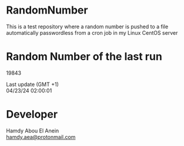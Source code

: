 # RandomNumber    
This is a test repository where a random number is pushed to a file automatically passwordless from a cron job in my Linux CentOS server    
# Random Number of the last run   
19843
      
Last update (GMT +1)    
04/23/24 02:00:01
# Developer    
Hamdy Abou El Anein   
hamdy.aea@protonmail.com

